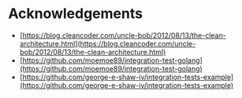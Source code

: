 # Acknowledgements

* [https://blog.cleancoder.com/uncle-bob/2012/08/13/the-clean-architecture.html](https://blog.cleancoder.com/uncle-bob/2012/08/13/the-clean-architecture.html)
* [https://github.com/moemoe89/integration-test-golang](https://github.com/moemoe89/integration-test-golang)
* [https://github.com/george-e-shaw-iv/integration-tests-example](https://github.com/george-e-shaw-iv/integration-tests-example)

